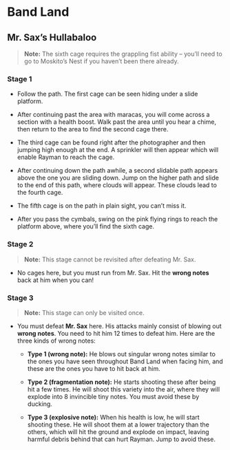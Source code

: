 # Band Land

## Mr. Sax’s Hullabaloo

> **Note:** The sixth cage requires the grappling fist ability – you’ll need to go to Moskito’s Nest if you haven’t been there already.

### Stage 1

- Follow the path. The first cage can be seen hiding under a slide platform.

- After continuing past the area with maracas, you will come across a section with a health boost. Walk past the area until you hear a chime, then return to the area to find the second cage there.

- The third cage can be found right after the photographer and then jumping high enough at the end. A sprinkler will then appear which will enable Rayman to reach the cage.

- After continuing down the path awhile, a second slidable path appears above the one you are sliding down. Jump on the higher path and slide to the end of this path, where clouds will appear. These clouds lead to the fourth cage.

- The fifth cage is on the path in plain sight, you can’t miss it.

- After you pass the cymbals, swing on the pink flying rings to reach the platform above, where you’ll find the sixth cage.

### Stage 2

> **Note:** This stage cannot be revisited after defeating Mr. Sax.

- No cages here, but you must run from Mr. Sax. Hit the **wrong notes** back at him when you can!

### Stage 3

> **Note:**	This stage can only be visited once.

- You must defeat **Mr. Sax** here. His attacks mainly consist of blowing out **wrong notes**. You need to hit him 12 times to defeat him. Here are the three kinds of wrong notes:

  - **Type 1 (wrong note):** He blows out singular wrong notes similar to the ones you have seen throughout Band Land when facing him, and these are the ones you have to hit back at him.

  - **Type 2 (fragmentation note):** He starts shooting these after being hit a few times. He will shoot this variety into the air, where they will explode into 8 invincible tiny notes. You must avoid these by ducking.

  - **Type 3 (explosive note):** When his health is low, he will start shooting these. He will shoot them at a lower trajectory than the others, which will hit the ground and explode on impact, leaving harmful debris behind that can hurt Rayman. Jump to avoid these.